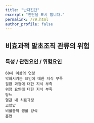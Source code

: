 ```yaml
---
title: "난다진단"
excerpt: "진단을 표시 합니다."
permalink: /79.html
author_profile: false
---
```

## 비효과적 말초조직 관류의 위험




### 특성 / 관련요인 / 위험요인

>                
    
    60세 이상의 연령
    악화시키는 요인에 대한 지식 부족
    질환 과정에 대한 지식 부족
    위험 요인에 대한 지식 부족
    당뇨
    혈관 내 치료과정
    고혈압
    비활동적 생활 양식
    흡연
